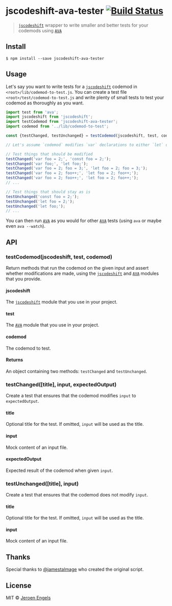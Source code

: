 # jscodeshift-ava-tester [![Build Status](https://travis-ci.org/jfmengels/jscodeshift-ava-tester.svg?branch=master)](https://travis-ci.org/jfmengels/jscodeshift-ava-tester)

> [`jscodeshift`] wrapper to write smaller and better tests for your codemods using [`AVA`]


## Install

```
$ npm install --save jscodeshift-ava-tester
```


## Usage

Let's say you want to write tests for a [`jscodeshift`] codemod in `<root>/lib/codemod-to-test.js`. You can create a test file `<root>/test/codemod-to-test.js` and write plenty of small tests to test your codemod as thoroughly as you want.

```js
import test from 'ava';
import jscodeshift from 'jscodeshift';
import testCodemod from 'jscodeshift-ava-tester';
import codemod from '../lib/codemod-to-test';

const {testChanged, testUnchanged} = testCodemod(jscodeshift, test, codemod);

// Let's assume `codemod` modifies `var` declarations to either `let` or `const`

// Test things that should be modified
testChanged('var foo = 2;', 'const foo = 2;');
testChanged('var foo;', 'let foo;');
testChanged('var foo = 2; foo = 3;', 'let foo = 2; foo = 3;');
testChanged('var foo = 2; foo++;', 'let foo = 2; foo++;');
testChanged('var foo = 2; foo++;', 'let foo = 2; foo++;');
// ...

// Test things that should stay as is
testUnchanged('const foo = 2;');
testUnchanged('let foo = 2;');
testUnchanged('let foo;');
// ...
```

You can then run [`AVA`] as you would for other [`AVA`] tests (using `ava` or maybe even `ava --watch`).


## API

### testCodemod(jscodeshift, test, codemod)

Return methods that run the codemod on the given input and assert whether modifications are made, using the [`jscodeshift`] and [`AVA`] modules that you provide.

#### jscodeshift

The [`jscodeshift`] module that you use in your project.

#### test

The [`AVA`] module that you use in your project.

#### codemod

The codemod to test.

#### Returns

An object containing two methods: `testChanged` and `testUnchanged`.

### testChanged([title], input, expectedOutput)

Create a test that ensures that the codemod modifies `input` to `expectedOutput`.

#### title

Optional title for the test. If omitted, `input` will be used as the title.

#### input

Mock content of an input file.

#### expectedOutput

Expected result of the codemod when given `input`.

### testUnchanged([title], input)

Create a test that ensures that the codemod does not modify `input`.

#### title

Optional title for the test. If omitted, `input` will be used as the title.

#### input

Mock content of an input file.

## Thanks

Special thanks to [@jamestalmage](https://github.com/jamestalmage) who created the original script.

## License

MIT © [Jeroen Engels](https://github.com/jfmengels)

[`jscodeshift`]: https://github.com/facebook/jscodeshift
[`AVA`]: https://github.com/avajs/ava
